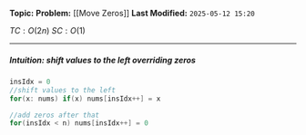 **Topic:** 
**Problem:**  [[Move Zeros]]
**Last Modified:**  `2025-05-12 15:20`

 $TC: O(2n)$
 $SC: O(1)$

---
##### **Intuition**: shift values to the **left** overriding zeros

 
```cpp
insIdx = 0
//shift values to the left
for(x: nums) if(x) nums[insIdx++] = x

//add zeros after that
for(insIdx < n) nums[insIdx++] = 0

```
